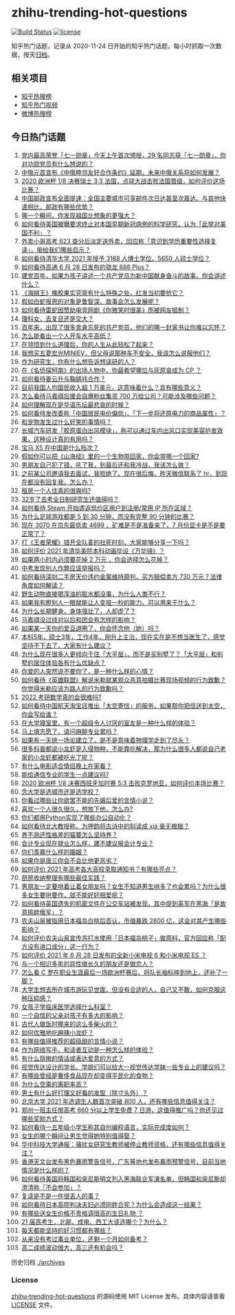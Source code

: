 # zhihu-trending-hot-questions

[![Build Status](https://github.com/justjavac/zhihu-trending-hot-questions/workflows/ci/badge.svg?branch=master)](https://github.com/justjavac/zhihu-trending-hot-questions/actions)
[![license](https://img.shields.io/github/license/justjavac/zhihu-trending-hot-questions)](https://github.com/justjavac/zhihu-trending-hot-questions/blob/master/LICENSE)

知乎热门话题，记录从 2020-11-24 日开始的知乎热门话题。每小时抓取一次数据，按天[归档](./archives)。

## 相关项目

- [知乎热搜榜](https://github.com/justjavac/zhihu-trending-top-search)
- [知乎热门视频](https://github.com/justjavac/zhihu-trending-hot-video)
- [微博热搜榜](https://github.com/justjavac/weibo-trending-hot-search)

## 今日热门话题

<!-- BEGIN -->
<!-- 最后更新时间 Tue Jun 29 2021 13:01:19 GMT+0800 (China Standard Time) -->

1. [党内最高荣誉「七一勋章」今天上午首次颁授，29
   名同志获「七一勋章」，你对功勋党员有什么想说的？](https://www.zhihu.com/question/468683456)
2. [中俄元首宣布《中俄睦邻友好合作条约》延期，未来中俄关系将如何发展？](https://www.zhihu.com/question/468541198)
3. [2020 欧洲杯 1/8 决赛瑞士 3:3
   法国，点球大战击败法国晋级，如何评价这场比赛？](https://www.zhihu.com/question/468661462)
4. [中国邮政宣布全面提速：全国主要城市可享邮件次日达甚至次晨达。与其他快递相比，邮政有哪些优势？](https://www.zhihu.com/question/468495605)
5. [哪一个瞬间，你发现祖国比想象的更强大？](https://www.zhihu.com/question/446190780)
6. [如何看待美国被曝要求终止对本国早期新冠病例的科学研究，认为「此举对美国不利」？](https://www.zhihu.com/question/468627372)
7. [外卖小哥高考 623
   查分后淡定送外卖，回应称「意识到学历重要性选择复读」，带给我们哪些启示？](https://www.zhihu.com/question/468210688)
8. [如何看待清华大学 2021 年授予 3168 人博士学位、5650
   人硕士学位？](https://www.zhihu.com/question/468084761)
9. [如何看待高通 6 月 28 日发布的骁龙 888 Plus？](https://www.zhihu.com/question/468554670)
10. [建党百年，如果为孩子讲述一个共产党员为新中国献身奋斗的故事，你会讲述什么？](https://www.zhihu.com/question/467167508)
11. [《海贼王》橡胶果实究竟有什么特殊之处，红发当初要抢它？](https://www.zhihu.com/question/467132666)
12. [假如白蛇报恩的对象是鲁智深，故事会怎么发展呢？](https://www.zhihu.com/question/466621316)
13. [如何看待雷蛇因赞助电竞网剧《你微笑时很美》而被网友抵制？](https://www.zhihu.com/question/468432056)
14. [理科女，去复旦还是交大？](https://www.zhihu.com/question/467187752)
15. [百年来，出现了很多舍身忘死的共产党员，他们的哪一封家书让你难以忘怀？](https://www.zhihu.com/question/460072405)
16. [怎么能看出一个人开车水平高低？](https://www.zhihu.com/question/390627646)
17. [在领悟到什么道理后，你的人生从此轻松了起来？](https://www.zhihu.com/question/467881890)
18. [我想买五菱宏光MINIEV，但父母说那种车不安全，我该怎么说服他们？](https://www.zhihu.com/question/414846696)
19. [作为研究生，你有什么想告诉想读研的人？](https://www.zhihu.com/question/36447117)
20. [在《名侦探柯南》的出场人物中，你最希望哪位与灰原哀成为 CP ？](https://www.zhihu.com/question/466616308)
21. [如何看待姜云升与鞠婧祎合作？](https://www.zhihu.com/question/468558229)
22. [目前我国人均国民收入超 1 万美元，这意味着什么？具有哪些意义？](https://www.zhihu.com/question/468450279)
23. [怎么看待马嘉祺后援会自爆粉丝集资 700
    万给公司？可能涉及哪些问题？](https://www.zhihu.com/question/468354788)
24. [如何理解现在是华语乐坛最悲哀的时候？](https://www.zhihu.com/question/358590192)
25. [如何看待发改委称「中国居民电价偏低」、「下一步将还原电力的商品属性」？](https://www.zhihu.com/question/468425398)
26. [和宠物发生过什么好笑的事情吗？](https://www.zhihu.com/question/465343581)
27. [长城汽车研发「胶原蛋白出风模块」，称可以通过车内出风口实现美容护发效果，这种设计真的有用吗？](https://www.zhihu.com/question/468453344)
28. [宝马 X5 在中国是什么档次？](https://www.zhihu.com/question/458266368)
29. [假如你可以把《山海经》里的一个生物带回家，你会带哪一个回家?](https://www.zhihu.com/question/430567730)
30. [男朋友自己犯了错，吼了我，到最后还和我冷战，我该怎么做？](https://www.zhihu.com/question/309645402)
31. [之前某公司邀请我去面试，我拒绝了。现在很后悔，昨天微信联系了
    hr，到现在都没有回复我，怎么办？](https://www.zhihu.com/question/458631006)
32. [租房一个人住真的很爽吗?](https://www.zhihu.com/question/438872326)
33. [32岁了去考全日制研究生还值得吗？](https://www.zhihu.com/question/451229926)
34. [如何看待 Steam 开始遣返低价区用户到注册/常用 IP
    所在区域？](https://www.zhihu.com/question/468158380)
35. [为什么足球游戏都是 5 到 30 分钟，而没有完整 90
    分钟的比赛？](https://www.zhihu.com/question/24892260)
36. [现在 3070 在京东最低卖 4699 ，矿难是不是准备来了，7
    月份显卡是不是要正常了？](https://www.zhihu.com/question/467075661)
37. [打《王者荣耀》错开全队麦的社死时刻，大家能够分享一下吗？](https://www.zhihu.com/question/467240578)
38. [如何评价 2021 年清华美院本科动画毕设《万华镜》？](https://www.zhihu.com/question/468063157)
39. [如果两小时内必须要花掉 2 万元 ，你会选择怎么花掉？](https://www.zhihu.com/question/467133296)
40. [中考发现别人作弊应该举报吗？](https://www.zhihu.com/question/466400208)
41. [如何看待深圳二手房天价违约金案维持原判，买方赔偿卖方 730
    万元？法律角度如何解读？](https://www.zhihu.com/question/467970031)
42. [野生动物直接喝浑浊的脏水都没事，为什么人类不行？](https://www.zhihu.com/question/467873816)
43. [如果我有瞪别人一眼就能让人变哑一秒的能力，可以用来干什么？](https://www.zhihu.com/question/467119229)
44. [为什么长期健身，身体强壮了，人却虚了？](https://www.zhihu.com/question/466730886)
45. [马嘉祺没过线对以后和团会有怎样的影响？](https://www.zhihu.com/question/467894496)
46. [如果某一天你的爱豆退圈了，你会怀念他（她）吗？](https://www.zhihu.com/question/442531619)
47. [本科5年，硕士3年，工作4年，刚升上主治，现在实在是不想当医生了，感觉坚持不下去了，大家有什么建议？](https://www.zhihu.com/question/466417334)
48. [为什么现在很多人更倾向于住「大平层」，而不是买别墅了？「大平层」和别墅的居住体验各有什么优缺点？](https://www.zhihu.com/question/457661420)
49. [你爱的人突然说不要你了，是一种什么样的心情？](https://www.zhihu.com/question/282403633)
50. [如何看待《英雄联盟》解说米勒就某观众恶意拍摄比赛现场视频的行为致歉？你觉得米勒应该为路人的行为致歉吗？](https://www.zhihu.com/question/468282086)
51. [2022 考研数学真的会很难吗?](https://www.zhihu.com/question/443533627)
52. [如何看待中国航天淘宝店推出「太空寄信」的服务，如果帮你把信送到太空，你会写给谁？](https://www.zhihu.com/question/468406722)
53. [在大学寝室里，有一个超级令人讨厌的室友是一种什么样的体验？](https://www.zhihu.com/question/47757922)
54. [马上填志愿了，请问麻醉专业累吗？](https://www.zhihu.com/question/467605351)
55. [如果有一天统一场论建立了，是不是意味着物理学走到了尽头？](https://www.zhihu.com/question/464871344)
56. [很多科普都说小龙虾是入侵物种，不能靠吃解决，那为什么很多人都说自己老家的小龙虾都被吃光了呢？](https://www.zhihu.com/question/467101168)
57. [有什么电影适合情侣晚上在家看？](https://www.zhihu.com/question/358887778)
58. [能给通信专业的学生一点建议吗?](https://www.zhihu.com/question/457152857)
59. [2020 欧洲杯 1/8 决赛西班牙加时赛 5:3
    击败克罗地亚，如何评价本场比赛？](https://www.zhihu.com/question/468516547)
60. [念大学是选城市还是选学校？](https://www.zhihu.com/question/47876709)
61. [你看过哪些让你欲罢不能的先婚后爱的言情小说？](https://www.zhihu.com/question/346921290)
62. [喜欢一个人很久很久，想放下他，怎么办?](https://www.zhihu.com/question/466116686)
63. [你们都用Python实现了哪些办公自动化？](https://www.zhihu.com/question/441361902)
64. [如何看待北大教授称，为押韵将古诗中的斜读成 xiá 毫无根据？](https://www.zhihu.com/question/467044478)
65. [养不熟还性格差的猫要怎么坚持养？](https://www.zhihu.com/question/466457143)
66. [会计专业现在就业怎么样，建不建议报会计专业？](https://www.zhihu.com/question/333753646)
67. [你们羡慕什么样的婚姻？](https://www.zhihu.com/question/405234460)
68. [如果你是唐三你会不会比他更恶劣？](https://www.zhihu.com/question/467290587)
69. [如何评价 2021 年高考各大高校录取通知书？有哪些亮点？](https://www.zhihu.com/question/467432403)
70. [厨房收纳整理有哪些最佳实践？](https://www.zhihu.com/question/28173025)
71. [男朋友一定要哄着让着女朋友吗？女生不知道男生哄多了也会累吗？为什么很多女生要哄要作，就不能好好相爱呢？](https://www.zhihu.com/question/466945653)
72. [如何看待英国遗失的机密文件在公交车站被发现，其中提到英军在黑海「是故意挑衅俄军」？](https://www.zhihu.com/question/468251265)
73. [农夫山泉被指用日本福岛白桃后否认，市值暴跌 2800
    亿，这会对其产生哪些影响？](https://www.zhihu.com/question/468449453)
74. [如何评价农夫山泉宣传苏打水使用「日本福岛桃子」做原料，官方回应称「配方没有进口成分」这一行为？](https://www.zhihu.com/question/467945115)
75. [如何评价 2021 年 6 月 28 日发布的全新小米电视 6 和小米电视 ES
    ？](https://www.zhihu.com/question/468473231)
76. [与一个相识多年的异性做长久的朋友还是做恋人？](https://www.zhihu.com/question/304508082)
77. [怎么看 C
    罗在职业生涯最后一场欧洲杯赛后，将队长袖标摔到地上，还补了一脚？](https://www.zhihu.com/question/468365808)
78. [大学生想去所在城市游玩见世面，但没有合适的人，自己又不敢，如何克服这种压抑感？](https://www.zhihu.com/question/463867001)
79. [女孩子学临床医学选择什么科室？](https://www.zhihu.com/question/457985759)
80. [一个自信的父亲对孩子有多大的影响？](https://www.zhihu.com/question/445063546)
81. [古代人做饭时哪来的这么多柴火的？](https://www.zhihu.com/question/51912831)
82. [如何优雅地吃麻辣小龙虾？](https://www.zhihu.com/question/31736204)
83. [有哪些值得推荐的超级甜的言情小说？](https://www.zhihu.com/question/386431503)
84. [作为网络写手，和读者互动是一种怎么样的体验？](https://www.zhihu.com/question/35051308)
85. [有什么隐晦的情话或表达爱意的方式？](https://www.zhihu.com/question/44085751)
86. [视觉传达设计的学长、学姐们可以给大一视觉传达学妹一些专业上的建议吗？](https://www.zhihu.com/question/394176760)
87. [有哪些曾经是奢侈食品现在却变得平民化的食物？](https://www.zhihu.com/question/466302067)
88. [为什么空乘的离职率高？](https://www.zhihu.com/question/311186930)
89. [男士有什么好打理又好看的发型（除寸头外）？](https://www.zhihu.com/question/34812534)
90. [北京大学 2021 年选调生人数首次突破 800
    人，还有哪些信息值得关注？](https://www.zhihu.com/question/468234668)
91. [郑州一班主任带高考 660 分以上学生免费 7
    日游，这值得推广吗？你还见过哪些奖励方式？](https://www.zhihu.com/question/467485052)
92. [如何看待一五年级小学生称其自创编程语言，实际完成度如何？](https://www.zhihu.com/question/466502198)
93. [女生的哪个瞬间让男生觉得她特别值得娶？](https://www.zhihu.com/question/278741502)
94. [华中科技大学通报：骚扰女研究生教师被停止教师资格，还有哪些信息值得关注？](https://www.zhihu.com/question/467613984)
95. [香港天文台发布黑色暴雨警告信号，广东等地也发布暴雨预警信号，目前当地情况是什么样的？](https://www.zhihu.com/question/468396807)
96. [如何看待美国将韩国和突尼斯明文列入黑海联合军演名单，但韩国和突尼斯却澄清称「不会参加」？](https://www.zhihu.com/question/466996002)
97. [复读是不是一件很丢人的事？](https://www.zhihu.com/question/467097025)
98. [如何看待日本高院判决夫妇必须同姓合宪？为什么会造成这一结果？](https://www.zhihu.com/question/467013995)
99. [有哪些送女生价格不贵格调很高的生日礼物 ？](https://www.zhihu.com/question/277831030)
100. [21 届高考生，北邮、成电、西工大该选哪个？为什么？](https://www.zhihu.com/question/467539471)
101. [每天都能坚持的好习惯都有哪些？](https://www.zhihu.com/question/465309453)
102. [从来没有考过事业单位，还剩一个月如何备考？](https://www.zhihu.com/question/351990894)
103. [高二成绩波动很大，高三还有机会吗？](https://www.zhihu.com/question/458288304)

<!-- END -->

历史归档 [./archives](./archives)

### License

[zhihu-trending-hot-questions](https://github.com/justjavac/zhihu-trending-hot-questions)
的源码使用 MIT License 发布。具体内容请查看 [LICENSE](./LICENSE) 文件。
